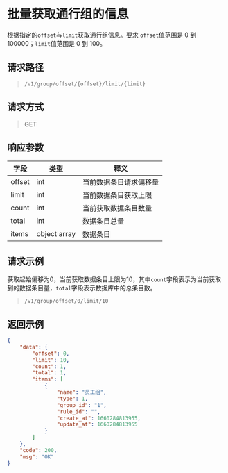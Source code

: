 # 批量获取通行组的信息

根据指定的`offset`与`limit`获取通行组信息。要求 `offset`值范围是 0 到 100000；`limit`值范围是 0 到 100。

## 请求路径

> `/v1/group/offset/{offset}/limit/{limit}`

## 请求方式

> GET

## 响应参数

| 字段   | 类型         | 释义                   |
| ------ | ------------ | ---------------------- |
| offset | int          | 当前数据条目请求偏移量 |
| limit  | int          | 当前数据条目获取上限   |
| count  | int          | 当前获取数据条目数量   |
| total  | int          | 数据条目总量           |
| items  | object array | 数据条目               |

## 请求示例

获取起始偏移为0，当前获取数据条目上限为10，其中`count`字段表示为当前获取到的数据条目量，`total`字段表示数据库中的总条目数。

> `/v1/group/offset/0/limit/10`

## 返回示例

```json
{
    "data": {
        "offset": 0,
        "limit": 10,
        "count": 1,
        "total": 1,
        "items": [
            {
                "name": "员工组",
                "type": 1,
                "group_id": "1",
                "rule_id": "",
                "create_at": 1660284813955,
                "update_at": 1660284813955
            }
        ]
    },
    "code": 200,
    "msg": "OK"
}
```